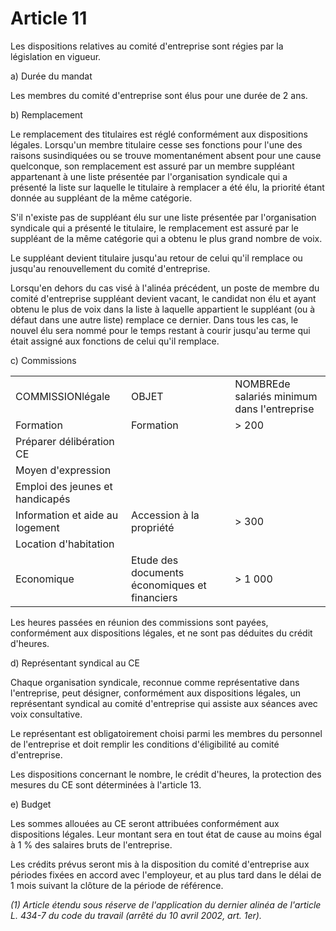 # Article 11

Les dispositions relatives au comité d'entreprise sont régies par la législation en vigueur.

a) Durée du mandat

Les membres du comité d'entreprise sont élus pour une durée de 2 ans.

b) Remplacement

Le remplacement des titulaires est réglé conformément aux dispositions légales. Lorsqu'un membre titulaire cesse ses fonctions pour l'une des raisons susindiquées ou se trouve momentanément absent pour une cause quelconque, son remplacement est assuré par un membre suppléant appartenant à une liste présentée par l'organisation syndicale qui a présenté la liste sur laquelle le titulaire à remplacer a été élu, la priorité étant donnée au suppléant de la même catégorie.

S'il n'existe pas de suppléant élu sur une liste présentée par l'organisation syndicale qui a présenté le titulaire, le remplacement est assuré par le suppléant de la même catégorie qui a obtenu le plus grand nombre de voix.

Le suppléant devient titulaire jusqu'au retour de celui qu'il remplace ou jusqu'au renouvellement du comité d'entreprise.

Lorsqu'en dehors du cas visé à l'alinéa précédent, un poste de membre du comité d'entreprise suppléant devient vacant, le candidat non élu et ayant obtenu le plus de voix dans la liste à laquelle appartient le suppléant (ou à défaut dans une autre liste) remplace ce dernier. Dans tous les cas, le nouvel élu sera nommé pour le temps restant à courir jusqu'au terme qui était assigné aux fonctions de celui qu'il remplace.

c) Commissions



|  |  |  |
| --- | --- | --- |
| COMMISSIONlégale | OBJET | NOMBREde salariés minimum dans l'entreprise |
| Formation | Formation | > 200 |
| Préparer délibération CE |
| Moyen d'expression |
| Emploi des jeunes et handicapés |
| Information et aide au logement | Accession à la propriété | > 300 |
| Location d'habitation |
| Economique | Etude des documents économiques et financiers | > 1 000 |

Les heures passées en réunion des commissions sont payées, conformément aux dispositions légales, et ne sont pas déduites du crédit d'heures.

d) Représentant syndical au CE

Chaque organisation syndicale, reconnue comme représentative dans l'entreprise, peut désigner, conformément aux dispositions légales, un représentant syndical au comité d'entreprise qui assiste aux séances avec voix consultative.

Le représentant est obligatoirement choisi parmi les membres du personnel de l'entreprise et doit remplir les conditions d'éligibilité au comité d'entreprise.

Les dispositions concernant le nombre, le crédit d'heures, la protection des mesures du CE sont déterminées à l'article 13.

e) Budget

Les sommes allouées au CE seront attribuées conformément aux dispositions légales. Leur montant sera en tout état de cause au moins égal à 1 % des salaires bruts de l'entreprise.

Les crédits prévus seront mis à la disposition du comité d'entreprise aux périodes fixées en accord avec l'employeur, et au plus tard dans le délai de 1 mois suivant la clôture de la période de référence.

*(1) Article étendu sous réserve de l'application du dernier alinéa de l'article L. 434-7 du code du travail (arrêté du 10 avril 2002, art. 1er).*

